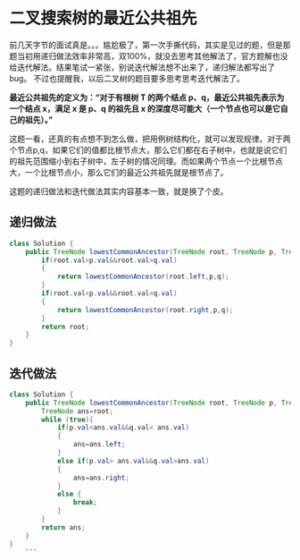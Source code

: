 # 二叉搜索树的最近公共祖先

前几天字节的面试真是。。。尴尬极了，第一次手撕代码，其实是见过的题，但是那题当初用递归做法效率非常高，双100%，就没去思考其他解法了，官方题解也没给迭代解法。结果笔试一紧张，别说迭代解法想不出来了，递归解法都写出了bug。
不过也提醒我，以后二叉树的题目要多思考思考迭代解法了。

**最近公共祖先的定义为：“对于有根树 T 的两个结点 p、q，最近公共祖先表示为一个结点 x，满足 x 是 p、q 的祖先且 x 的深度尽可能大（一个节点也可以是它自己的祖先）。”**

这题一看，还真的有点想不到怎么做，把用例树结构化，就可以发现规律。对于两个节点p,q，如果它们的值都比根节点大，那么它们都在右子树中，也就是说它们的祖先范围缩小到右子树中，左子树的情况同理。而如果两个节点一个比根节点大，一个比根节点小，那么它们的最近公共祖先就是根节点了。

这题的递归做法和迭代做法其实内容基本一致，就是换了个皮。

## 递归做法
```java
class Solution {
    public TreeNode lowestCommonAncestor(TreeNode root, TreeNode p, TreeNode q) {
        if(root.val>p.val&&root.val>q.val)
        {
            return lowestCommonAncestor(root.left,p,q);
        }
        if(root.val<p.val&&root.val<q.val)
        {
            return lowestCommonAncestor(root.right,p,q);
        }
        return root;
    }
}
```

## 迭代做法
```java
class Solution {
    public TreeNode lowestCommonAncestor(TreeNode root, TreeNode p, TreeNode q) {
        TreeNode ans=root;
        while (true){
            if(p.val<ans.val&&q.val< ans.val)
            {
                ans=ans.left;
            }
            else if(p.val> ans.val&&q.val>ans.val)
            {
                ans=ans.right;
            }
            else {
                break;
            }
        }
        return ans;
    }
}
    ```

